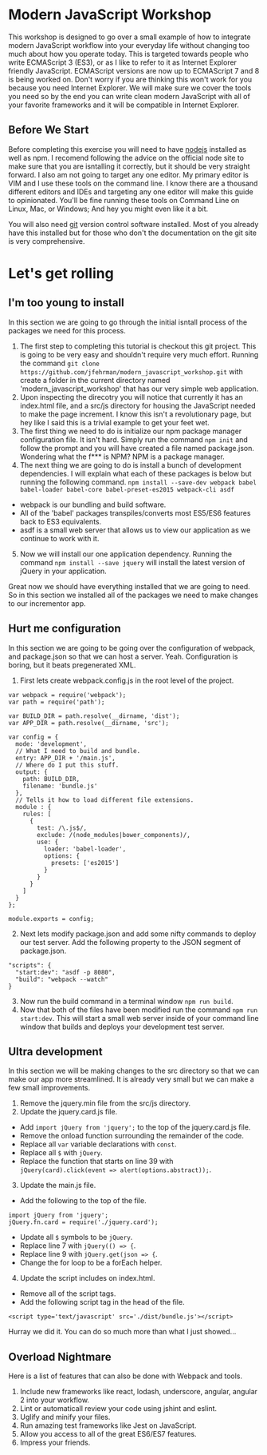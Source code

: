 # Modern JavaScript Workshop
This workshop is designed to go over a small example of how to integrate modern JavaScript workflow into your everyday life without changing too much about how you operate today.  This is targeted towards people who write ECMAScript 3 (ES3), or as I like to refer to it as Internet Explorer friendly JavaScript.  ECMAScript versions are now up to ECMAScript 7 and 8 is being worked on.  Don't worry if you are thinking this won't work for you because you need Internet Explorer.  We will make sure we cover the tools you need so by the end you can write clean modern JavaScript with all of your favorite frameworks and it will be compatible in Internet Explorer.

## Before We Start
Before completing this exercise you will need to have [nodejs](https://nodejs.org/en/) installed as well as npm.  I recomend following the advice on the official node site to make sure that you are isntalling it correctly, but it should be very straight forward.  I also am not going to target any one editor.  My primary editor is VIM and I use these tools on the command line.  I know there are a thousand different editors and IDEs and targeting any one editor will make this guide to opinionated.  You'll be fine running these tools on Command Line on Linux, Mac, or Windows; And hey you might even like it a bit.

You will also need [git](https://git-scm.com/) version control software installed.  Most of you already have this installed but for those who don't the documentation on the git site is very comprehensive.

# Let's get rolling

## I'm too young to install
In this section we are going to go through the initial isntall process of the packages we need for this process.

1. The first step to completing this tutorial is checkout this git project.  This is going to be very easy and shouldn't require very much effort.  Running the command `git clone https://github.com/jfehrman/modern_javascript_workshop.git` with create a folder in the current directory named 'modern_javascript_workshop' that has our very simple web application.  
2. Upon inspecting the direcotry you will notice that currently it has an index.html file, and a src/js directory for housing the JavaScript needed to make the page increment.  I know this isn't a revolutionary page, but hey like I said this is a trivial example to get your feet wet.
3. The first thing we need to do is initialize our npm package manager configuration file.  It isn't hard.  Simply run the command `npm init` and follow the prompt and you will have created a file named package.json.  Wondering what the f*** is NPM?  NPM is a package manager.
4. The next thing we are going to do is install a bunch of development dependencies.  I will explain what each of these packages is below but running the following command.  `npm install --save-dev webpack babel babel-loader babel-core babel-preset-es2015 webpack-cli asdf`
* webpack is our bundling and build software.
* All of the 'babel' packages transpiles/converts most ES5/ES6 features back to ES3 equivalents.
* asdf is a small web server that allows us to view our application as we continue to work with it.
5. Now we will install our one application dependency.  Running the command `npm install --save jquery` will install the latest version of jQuery in your application.

Great now we should have everything installed that we are going to need.  So in this section we installed all of the packages we need to make changes to our incrementor app.

## Hurt me configuration
In this section we are going to be going over the configuration of webpack, and package.json so that we can host a server.  Yeah.  Configuration is boring, but it beats pregenerated XML.

1. First lets create webpack.config.js in the root level of the project.
```
var webpack = require('webpack');
var path = require('path');

var BUILD_DIR = path.resolve(__dirname, 'dist');
var APP_DIR = path.resolve(__dirname, 'src');

var config = {
  mode: 'development',
  // What I need to build and bundle.
  entry: APP_DIR + '/main.js',
  // Where do I put this stuff.
  output: {
    path: BUILD_DIR,
    filename: 'bundle.js'
  },
  // Tells it how to load different file extensions.
  module : {
    rules: [
      {
        test: /\.js$/,
        exclude: /(node_modules|bower_components)/,
        use: {
          loader: 'babel-loader',
          options: {
            presets: ['es2015']
          }
        }
      }
    ]
  }
};

module.exports = config;
```
2. Next lets modify package.json and add some nifty commands to deploy our test server.  Add the following property to the JSON segment of package.json.
```
"scripts": {
  "start:dev": "asdf -p 8080",
  "build": "webpack --watch"
}
```
3. Now run the build command in a terminal window `npm run build`.
4. Now that both of the files have been modified run the command `npm run start:dev`.  This will start a small web server inside of your command line window that builds and deploys your development test server.

## Ultra development
In this section we will be making changes to the src directory so that we can make our app more streamlined.  It is already very small but we can make a few small improvements.

1. Remove the jquery.min file from the src/js directory.
2. Update the jquery.card.js file.
* Add `import jQuery from 'jquery';` to the top of the jquery.card.js file.
* Remove the onload function surrounding the remainder of the code.
* Replace all `var` variable declarations with `const`.
* Replace all `$` with `jQuery`.
* Replace the function that starts on line 39 with `jQuery(card).click(event => alert(options.abstract));`.
3. Update the main.js file.
* Add the following to the top of the file.
```
import jQuery from 'jquery';
jQuery.fn.card = require('./jquery.card');

```
* Update all `$` symbols to be `jQuery`.
* Replace line 7 with `jQuery(() => {`.
* Replace line 9 with `jQuery.get(json => {`.
* Change the for loop to be a forEach helper.
4. Update the script includes on index.html.
* Remove all of the script tags.
* Add the following script tag in the head of the file.
```
<script type='text/javascript' src='./dist/bundle.js'></script>
```

Hurray we did it.  You can do so much more than what I just showed...

## Overload Nightmare
Here is a list of features that can also be done with Webpack and tools.

1. Include new frameworks like react, lodash, underscore, angular, angular 2 into your workflow.
2. Lint or automaticall review your code using jshint and eslint.
3. Uglify and minify your files.
4. Run amazing test frameworks like Jest on JavaScript.
5. Allow you access to all of the great ES6/ES7 features.
6. Impress your friends.